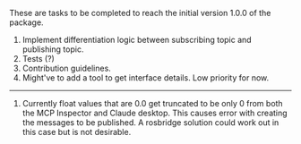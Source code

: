 These are tasks to be completed to reach the initial version 1.0.0 of the package.

1. Implement differentiation logic between subscribing topic and publishing topic.
2. Tests (?)
3. Contribution guidelines.
4. Might've to add a tool to get interface details. Low priority for now.

---

1. Currently float values that are 0.0 get truncated to be only 0 from both the MCP Inspector and Claude desktop.
    This causes error with creating the messages to be published. A rosbridge solution could work out in this case but is not desirable.